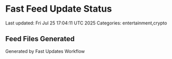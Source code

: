 # Fast Feed Update Status
Last updated: Fri Jul 25 17:04:11 UTC 2025
Categories: entertainment,crypto

## Feed Files Generated

Generated by Fast Updates Workflow
